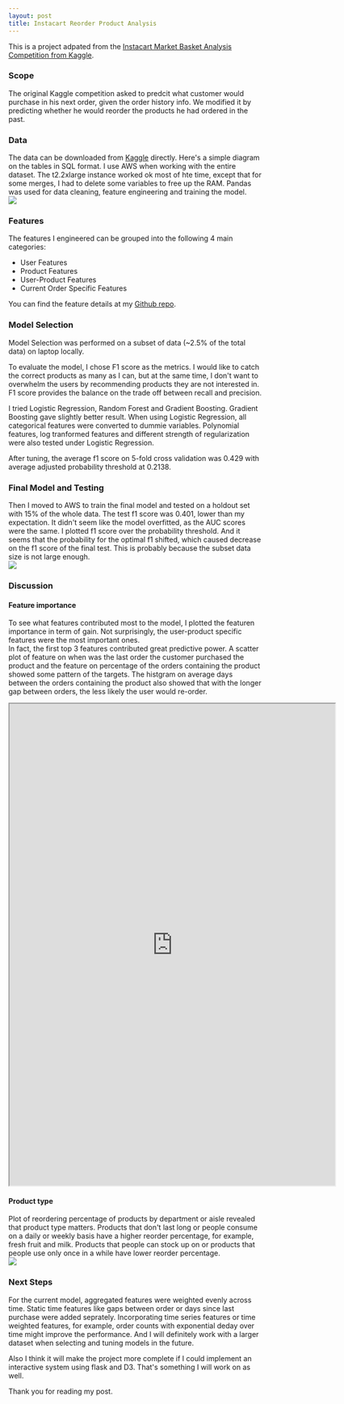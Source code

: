 ```yaml
---
layout: post
title: Instacart Reorder Product Analysis 
---
```

This is a project adpated from the [Instacart Market Basket Analysis Competition from Kaggle](https://www.kaggle.com/c/instacart-market-basket-analysis).   

### Scope

The original Kaggle competition asked to predcit what customer would purchase in his next order, given the order history info. We  modified it by predicting whether he would reorder the products he had ordered in the past.

### Data
The data can be downloaded from [Kaggle](https://www.kaggle.com/c/instacart-market-basket-analysis/data) directly. Here's a simple diagram on the tables in SQL format. I use AWS when working with the entire dataset. The t2.2xlarge instance worked ok most of hte time, except that for some merges, I had to delete some variables to free up the RAM. Pandas was used for data cleaning, feature engineering and training the model.    
<img src= '../images/08112018/diagram.jpg'>


### Features
The features I engineered can be grouped into the following 4 main categories:
- User Features  
- Product Features
- User-Product Features
- Current Order Specific Features

You can find the feature details at my [Github repo](https://github.com/caiy7/Project_Mcnulty/blob/master/README.md). 

### Model Selection
Model Selection was performed on a subset of data (~2.5% of the total data) on laptop locally. 

To evaluate the model, I chose F1 score as the metrics. I would like to catch the correct products as many as I can, but at the same time, I don't want to overwhelm the users by recommending products they are not interested in. F1 score provides the balance on the trade off between recall and precision.  

I tried Logistic Regression, Random Forest and Gradient Boosting. Gradient Boosting gave slightly better result. When using Logistic Regression, all categorical features were converted to dummie variables. Polynomial features, log tranformed features and different strength of regularization were also tested under Logistic Regression.  

After tuning, the average f1 score on 5-fold cross validation was 0.429 with average adjusted probability threshold at 0.2138. 

### Final Model and Testing
 Then I moved to AWS to train the final model and tested on a holdout set with 15% of the whole data. 
 The test f1 score was 0.401, lower than my expectation. It didn't seem like the model overfitted, as the AUC scores were the same. I plotted f1 score over the probability threshold. And it seems that the probability for the optimal f1 shifted, which caused decrease on the f1 score of the final test. This is probably because the subset data size is not large enough.   
 <img src='../images/08112018/f1_score_annotation.png'> 

 ### Discussion

 #### Feature importance  
 To see what features contributed most to the model, I plotted the featuren importance in term of gain. Not surprisingly, the user-product specific features were the most important ones.   
 In fact, the first top 3 features contributed great predictive power. A scatter plot of feature on when was the last order the customer purchased the product and the feature on percentage of the orders containing the product showed some pattern of the targets. The histgram on average days between the orders containing the product also showed that with the longer gap between orders, the less likely the user would re-order. 
<iframe src="https://public.tableau.com/views/mcnulty_features/Dashboard2?:embed=y&:display_count=yes" width="645" height="955"></iframe>

 #### Product type 
 Plot of reordering percentage of products by department or aisle revealed that product type matters. Products that don't last long or people consume on a daily or weekly basis have a higher reorder percentage, for example, fresh fruit and milk. Products that people can stock up on or products that people use only once in a while have lower reorder percentage.  
 <img src="../images/08112018/product_type.png">

### Next Steps
For the current model, aggregated features were weighted evenly across time. Static time features like gaps between order or days since last purchase were added seprately. Incorporating time series features or time weighted features, for example, order counts with exponential deday over time might improve the performance. And I will definitely work with a larger dataset when selecting and tuning models in the future. 

Also I think it will make the project more complete if I could implement an interactive system using flask and D3. That's something I will work on as well.

Thank you for reading my post.


  
